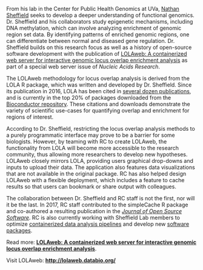 From his lab in the Center for Public Health Genomics at UVa, [Nathan Sheffield](http://databio.org/) seeks to develop a deeper understanding of functional genomics. Dr. Sheffield and his collaborators study epigenetic mechanisms, including DNA methylation, which can involve analyzing enrichment of genomic region set data. By identifying patterns of enriched genomic regions, one can differentiate between normal and diseased gene regulation. Dr. Sheffield builds on this research focus as well as a history of open-source software development with the publication of [LOLAweb: A containerized web server for interactive genomic locus overlap enrichment analysis](https://academic.oup.com/nar/advance-article/doi/10.1093/nar/gky464/5033529) as part of a special web server issue of *Nucleic Acids Research*. 

<!-- <img src="http://lolaweb.databio.org/LOLAweb-logo-cropped.png" style="max-width:50%;float:right;" />The paper introduces [LOLAweb](https://github.com/databio/LOLAweb), a web interface for genomic region or locus enrichment analysis. Dr. Sheffield collaborated with RC to conceptualize, develop and deploy the application. LOLAweb facilitates automated identification of enriched regions based on input regions of interest. Users upload the region data in BED format and specify the data for comparison, including the reference genome, a background region set and an annotation source. On the back-end the application scores the overlapping loci, and the results display regions of interest with significant overlap, along with annotated metadata. -->

The LOLAweb methodology for locus overlap analysis is derived from the LOLA R package, which was written and developed by Dr. Sheffield. Since its publication in 2016, LOLA has been cited in [several dozen publications](https://scholar.google.com/scholar?start=0&hl=en&as_sdt=0,47&sciodt=0,47&cites=17868268594021089948&scipsc=), and is currently in the top 20% of packages downloaded from the [Bioconductor repository](http://bioconductor.org/packages/stats/bioc/LOLA/). These citations and downloads demonstrate the variety of scientific use-cases for quantifying overlap and enrichment for regions of interest. 

According to Dr. Sheffield, restricting the locus overlap analysis methods to a purely programmatic interface may prove to be a barrier for some biologists. However, by teaming with RC to create LOLAweb, the functionality from LOLA will become more accessible to the research community, thus allowing more researchers to develop new hypotheses. LOLAweb closely mirrors LOLA, providing users graphical drop-downs and inputs to upload their data. The application also features data visualizations that are not available in the original package. RC has also helped design LOLAweb with a flexible deployment, which includes a feature to cache results so that users can bookmark or share output with colleagues. 

The collaboration between Dr. Sheffield and RC staff is not the first, nor will it be the last. In 2017, RC staff contributed to the simpleCache R package and co-authored a resulting publication in the [*Journal of Open Source Software*](http://joss.theoj.org/papers/ff76fd08aa8082e1e3e5e52ad2f44a47).  RC is also currently working with Sheffield Lab members to optimize [containerized data analysis pipelines](https://github.com/databio/pypiper) and develop new [software packages](https://github.com/databio/epihet). 

<div class="bd-callout bd-callout-warning">
<p>Read more: <a style="font-weight:bold;" href="https://academic.oup.com/nar/advance-article/doi/10.1093/nar/gky464/5033529" target="_new">LOLAweb: A containerized web server for interactive genomic locus overlap enrichment analysis</a>.</p>
<p>Visit LOLAweb: <a style="font-weight:bold;" href="https://github.com/databio/LOLAweb" target="_new">http://lolaweb.databio.org/</a></p>

</div>
